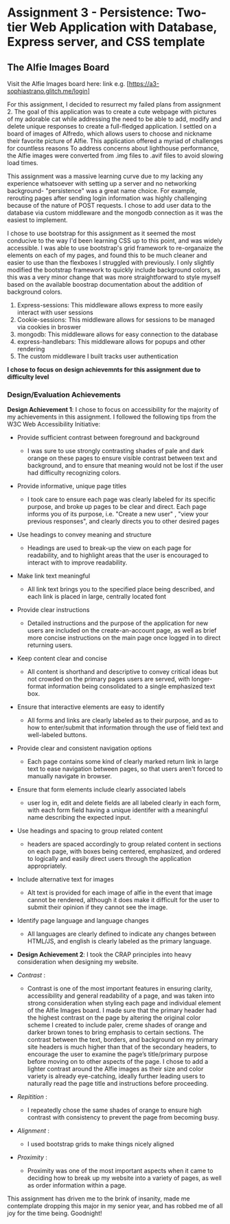 Assignment 3 - Persistence: Two-tier Web Application with Database, Express server, and CSS template
===



## The Alfie Images Board

Visit the Alfie Images board here: link e.g. [https://a3-sophiastrano.glitch.me/login]

For this assignment, I decided to resurrect my failed plans from assignment 2. The goal of this application was to create a 
cute webpage with pictures of my adorable cat while addressing the need to be able to add, 
modify and delete unique responses to create a full-fledged application. I settled on a board of images of Alfredo,
which allows users to choose and nickname their favorite picture of Alfie. This application offered a myriad of challenges for countless reasons
To address concerns about lighthouse performance, the Alfie images were converted from .img files to .avif files to avoid slowing load times. 


This assignment was a massive learning curve due to my lacking any experience whatsoever with setting up a server and no networking background- "persistence" was a great name choice. For example, rerouting pages after sending login information was highly challenging because of the nature of POST requests.
I chose to add user data to the database via custom middleware and the mongodb connection as it was the easiest to implement. 

I chose to use bootstrap for this assignment as it seemed the most conducive to the way I'd been learning CSS up to this point, and was widely accessible.
I was able to use bootstrap's grid framework to re-organaize the elements on each of my pages, and found this to be much cleaner and easier to use than the flexboxes I struggled with previously. I only slightly modified the bootstrap framework to quickly include background colors, as this was a very minor change
that was more straightforward to style myself based on the available boostrap documentation about the addition of background colors. 


 1. Express-sessions: This middleware allows express to more easily interact with user sessions
 2. Cookie-sessions: This middleware allows for sessions to be managed via cookies in broswer
 3. mongodb: This middleware allows for easy connection to the database 
 4. express-handlebars: This middleware allows for popups and other rendering
 5. The custom middleware I built tracks user authentication

**I chose to focus on design achievemnts for this assignment due to difficulty level**

### Design/Evaluation Achievements
**Design Achievement 1**: I chose to focus on accessibility for the majority of my achievements in this assignment.
 I followed the following tips from the W3C Web Accessibility Initiative:
 
 - Provide sufficient contrast between foreground and background 
   - I was sure to use strongly contrasting shades of pale and dark orange on these pages to ensure visible contrast between text and background, and to ensure that
   meaning would not be lost if the user had difficulty recognizing colors. 
 
 - Provide informative, unique page titles
   - I took care to ensure each page was clearly labeled for its specific purpose, and broke up pages to be clear and direct. Each page informs you of its purpose, i.e. "Create a new user" , "view your previous responses", and clearly directs you to other desired pages
   
 - Use headings to convey meaning and structure
   - Headings are used to break-up the view on each page for readability, and to highlight areas that the user is encouraged to interact with to improve readability.
   
 - Make link text meaningful
   - All link text brings you to the specified place being described, and each link is placed in large, centrally located font
   
 - Provide clear instructions
   - Detailed instructions and the purpose of the application for new users are included on the create-an-account page, as well as brief more concise instructions on the main page once logged in to direct returning users. 
   
 - Keep content clear and concise
    - All content is shorthand and descriptive to convey critical ideas but not crowded on the primary pages users are served, with longer-format information being consolidated to a single emphasized text box. 
    
 - Ensure that interactive elements are easy to identify
   - All forms and links are clearly labeled as to their purpose, and as to how to enter/submit that information through the use of field text and well-labeled buttons. 
   
 - Provide clear and consistent navigation options
   -  Each page contains some kind of clearly marked return link in large text to ease navigation between pages, so that users aren't forced to manually navigate in browser. 
   
 - Ensure that form elements include clearly associated labels
   - user log in, edit and delete fields are all labeled clearly in each form, with each form field having a unique identifer with a meaningful name describing the expected input.
   
 - Use headings and spacing to group related content
   - headers are spaced accordingly to group related content in sections on each page, with boxes being centered, emphasized, and ordered to logically and easily direct users through the application appropriately. 
   
 - Include alternative text for images
   - Alt text is provided for each image of alfie in the event that image cannot be rendered, although it does make it difficult for the user to submit their opinion if they cannot see the image.
   
 - Identify page language and language changes
    - All languages are clearly defined to indicate any changes between HTML/JS, and english is clearly labeled as the primary language. 
    
 - **Design Achievement 2**: I took the CRAP principles into heavy consideration when designing my website.
 - *Contrast* :
    - Contrast is one of the most important features in ensuring clarity, accessibility and general readability of a page, and was taken into strong consideration when styling each page and individual element of the Alfie Images board. I made sure that the primary header had the highest contrast on the page by altering the original color scheme I created to include paler, creme shades of orange and darker brown tones to bring emphasis to certain sections. The contrast between the text, borders, and background on my primary site headers is much higher than that of the secondary headers, to encourage the user to examine the page’s title/primary purpose before moving on to other aspects of the page. I chose to add a lighter contrast around the Alfie images as their size and color variety is already eye-catching, ideally further leading users to naturally read the page title and instructions before proceeding.
 - *Repitition* : 
   - I repeatedly chose the same shades of orange to ensure high contrast with consistency to prevent the page from becoming busy.
 - *Alignment* :
   - I used bootstrap grids to make things nicely aligned
 - *Proximity* :
   - Proximity was one of the most important aspects when it came to deciding how to break up my website into a variety of pages, as well as order information within a page.

This assignment has driven me to the brink of insanity, made me contemplate dropping this major in my senior year, and has robbed me of all joy for the time being. Goodnight!
 
